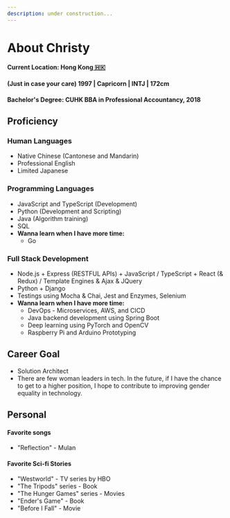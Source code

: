 ```yaml
---
description: under construction...
---
```


# About Christy

#### Current Location: Hong Kong[ 🇭🇰](https://emojipedia.org/flag-hong-kong-sar-china/)

#### \(Just in case your care\) 1997 \| Capricorn \| INTJ \| 172cm

#### Bachelor's Degree: CUHK BBA in Professional Accountancy, 2018

## Proficiency

### Human Languages

* Native Chinese \(Cantonese and Mandarin\)
* Professional English
* Limited Japanese

### Programming Languages

* JavaScript and TypeScript \(Development\)
* Python \(Development and Scripting\)
* Java \(Algorithm training\)
* SQL
* **Wanna learn when I have more time:** 
  * Go

### Full Stack Development

* Node.js + Express \(RESTFUL APIs\) + JavaScript / TypeScript + React \(& Redux\) / Template Engines & Ajax & JQuery
* Python + Django
* Testings using Mocha & Chai, Jest and Enzymes, Selenium
* **Wanna learn when I have more time:** 
  * DevOps - Microservices, AWS, and CICD
  * Java backend development using Spring Boot
  * Deep learning using PyTorch and OpenCV
  * Raspberry Pi and Arduino Prototyping

## Career Goal

* Solution Architect
* There are few woman leaders in tech. In the future, if I have the chance to get to a higher position, I hope to contribute to improving gender equality in technology.

## Personal

#### Favorite songs

* "Reflection" - Mulan

#### Favorite Sci-fi Stories

* "Westworld" - TV series by HBO
* "The Tripods" series - Book
* "The Hunger Games" series - Movies
* "Ender's Game" - Book
* "Before I Fall" - Movie



